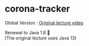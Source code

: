 # corona-tracker
Global Version : [Original lecture video](https://www.youtube.com/watch?v=8hjNG9GZGnQ) <br>

Renewal to Java 1.8 🤔 <br>
(The original lecture uses Java 13)

